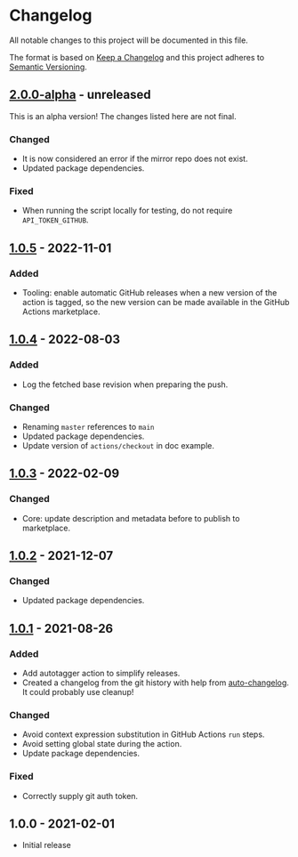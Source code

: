 # Changelog

All notable changes to this project will be documented in this file.

The format is based on [Keep a Changelog](https://keepachangelog.com/en/1.0.0/)
and this project adheres to [Semantic Versioning](https://semver.org/spec/v2.0.0.html).

## [2.0.0-alpha] - unreleased

This is an alpha version! The changes listed here are not final.

### Changed
- It is now considered an error if the mirror repo does not exist.
- Updated package dependencies.

### Fixed
- When running the script locally for testing, do not require `API_TOKEN_GITHUB`.

## [1.0.5] - 2022-11-01
### Added
- Tooling: enable automatic GitHub releases when a new version of the action is tagged, so the new version can be made available in the GitHub Actions marketplace.

## [1.0.4] - 2022-08-03
### Added
- Log the fetched base revision when preparing the push.

### Changed
- Renaming `master` references to `main`
- Updated package dependencies.
- Update version of `actions/checkout` in doc example.

## [1.0.3] - 2022-02-09
### Changed
- Core: update description and metadata before to publish to marketplace.

## [1.0.2] - 2021-12-07
### Changed
- Updated package dependencies.

## [1.0.1] - 2021-08-26
### Added
- Add autotagger action to simplify releases.
- Created a changelog from the git history with help from [auto-changelog](https://www.npmjs.com/package/auto-changelog). It could probably use cleanup!

### Changed
- Avoid context expression substitution in GitHub Actions `run` steps.
- Avoid setting global state during the action.
- Update package dependencies.

### Fixed
- Correctly supply git auth token.

## 1.0.0 - 2021-02-01

- Initial release

[2.0.0-alpha]: https://github.com/Automattic/action-push-to-mirrors/compare/v1.0.5...v2.0.0-alpha
[1.0.5]: https://github.com/Automattic/action-push-to-mirrors/compare/v1.0.4...v1.0.5
[1.0.4]: https://github.com/Automattic/action-push-to-mirrors/compare/v1.0.3...v1.0.4
[1.0.3]: https://github.com/Automattic/action-push-to-mirrors/compare/v1.0.2...v1.0.3
[1.0.2]: https://github.com/Automattic/action-push-to-mirrors/compare/v1.0.1...v1.0.2
[1.0.1]: https://github.com/Automattic/action-push-to-mirrors/compare/v1.0.0...v1.0.1
